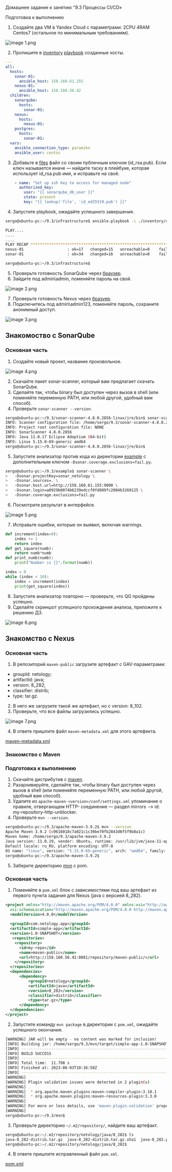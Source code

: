 Домашнее задание к занятию "9.3 Процессы CI/CD»  

Подготовка к выполнению

1. Создайте два VM в Yandex Cloud с параметрами: 2CPU 4RAM Centos7 (остальное по минимальным требованиям).

<img
  src="https://github.com/Serg2211/devops-netology/blob/main/dz/09-ci-03-cicd/images/1.png"
  alt="image 1.png"
  title="image 1.png"
  style="display: inline-block; margin: 0 auto; max-width: 600px">


2. Пропишите в [inventory](./infrastructure/inventory/cicd/hosts.yml) [playbook](./infrastructure/site.yml) созданные хосты.

```yaml
---
all:
  hosts:
    sonar-01:
      ansible_host: 158.160.61.155
    nexus-01:
      ansible_host: 158.160.56.42
  children:
    sonarqube:
      hosts:
        sonar-01:
    nexus:
      hosts:
        nexus-01:
    postgres:
      hosts:
        sonar-01:
  vars:
    ansible_connection_type: paramiko
    ansible_user: centos
```

3. Добавьте в [files](./infrastructure/files/) файл со своим публичным ключом (id_rsa.pub). Если ключ называется иначе — найдите таску в плейбуке, которая использует id_rsa.pub имя, и исправьте на своё.

```yaml
    - name: "Set up ssh key to access for managed node"
      authorized_key:
        user: "{{ sonarqube_db_user }}"
        state: present
        key: "{{ lookup('file', 'id_ed25519.pub') }}"
```

4. Запустите playbook, ожидайте успешного завершения.

```bash
sergo@ubuntu-pc:~/9.3/infrastructure$ ansible-playbook -i ./inventory/cicd/hosts.yml site.yml --diff

PLAY....
....
....
PLAY RECAP **********************************************************************************************************************************************************************************************************************************************
nexus-01                   : ok=17   changed=15   unreachable=0    failed=0    skipped=2    rescued=0    ignored=0   
sonar-01                   : ok=34   changed=16   unreachable=0    failed=0    skipped=1    rescued=0    ignored=0   

sergo@ubuntu-pc:~/9.3/infrastructure$ 
```

5. Проверьте готовность SonarQube через [браузер](http://localhost:9000).
6. Зайдите под admin\admin, поменяйте пароль на свой.

<img
  src="https://github.com/Serg2211/devops-netology/blob/main/dz/09-ci-03-cicd/images/2.png"
  alt="image 2.png"
  title="image 2.png"
  style="display: inline-block; margin: 0 auto; max-width: 600px">


7.  Проверьте готовность Nexus через [бразуер](http://localhost:8081).
8. Подключитесь под admin\admin123, поменяйте пароль, сохраните анонимный доступ.

<img
  src="https://github.com/Serg2211/devops-netology/blob/main/dz/09-ci-03-cicd/images/3.png"
  alt="image 3.png"
  title="image 3.png"
  style="display: inline-block; margin: 0 auto; max-width: 600px">


## Знакомоство с SonarQube

### Основная часть

1. Создайте новый проект, название произвольное.

<img
  src="https://github.com/Serg2211/devops-netology/blob/main/dz/09-ci-03-cicd/images/4.png"
  alt="image 4.png"
  title="image 4.png"
  style="display: inline-block; margin: 0 auto; max-width: 600px">


2. Скачайте пакет sonar-scanner, который вам предлагает скачать SonarQube.
3. Сделайте так, чтобы binary был доступен через вызов в shell (или поменяйте переменную PATH, или любой другой, удобный вам способ).
4. Проверьте `sonar-scanner --version`.

```bash
sergo@ubuntu-pc:~/9.3/sonar-scanner-4.8.0.2856-linux/jre/bin$ sonar-scanner --version
INFO: Scanner configuration file: /home/sergo/9.3/sonar-scanner-4.8.0.2856-linux/conf/sonar-scanner.properties
INFO: Project root configuration file: NONE
INFO: SonarScanner 4.8.0.2856
INFO: Java 11.0.17 Eclipse Adoptium (64-bit)
INFO: Linux 5.15.0-69-generic amd64
sergo@ubuntu-pc:~/9.3/sonar-scanner-4.8.0.2856-linux/jre/bin$ 
```

5. Запустите анализатор против кода из директории [example](./example) с дополнительным ключом `-Dsonar.coverage.exclusions=fail.py`.

```bash
sergo@ubuntu-pc:~/9.3/example$ sonar-scanner \
>   -Dsonar.projectKey=sonar_netology \
>   -Dsonar.sources=. \
>   -Dsonar.host.url=http://158.160.61.155:9000 \
>   -Dsonar.login=a0929b0074b6239edccf0fd089fc2004b3269125 \
>   -Dsonar.coverage.exclusions=fail.py
```

6. Посмотрите результат в интерфейсе.

<img
  src="https://github.com/Serg2211/devops-netology/blob/main/dz/09-ci-03-cicd/images/5.png"
  alt="image 5.png"
  title="image 5.png"
  style="display: inline-block; margin: 0 auto; max-width: 600px">


7. Исправьте ошибки, которые он выявил, включая warnings.

```py
def increment(index=0):
    index += 1
    return index
def get_square(numb):
    return numb*numb
def print_numb(numb):
    print("Number is {}".format(numb))

index = 0
while (index < 10):
    index = increment(index)
    print(get_square(index))
```

8. Запустите анализатор повторно — проверьте, что QG пройдены успешно.
9. Сделайте скриншот успешного прохождения анализа, приложите к решению ДЗ.

<img
  src="https://github.com/Serg2211/devops-netology/blob/main/dz/09-ci-03-cicd/images/6.png"
  alt="image 6.png"
  title="image 6.png"
  style="display: inline-block; margin: 0 auto; max-width: 600px">



## Знакомство с Nexus

### Основная часть

1. В репозиторий `maven-public` загрузите артефакт с GAV-параметрами:

 *    groupId: netology;
 *    artifactId: java;
 *    version: 8_282;
 *    classifier: distrib;
 *    type: tar.gz.
   
2. В него же загрузите такой же артефакт, но с version: 8_102.
3. Проверьте, что все файлы загрузились успешно.

<img
  src="https://github.com/Serg2211/devops-netology/blob/main/dz/09-ci-03-cicd/images/7.png"
  alt="image 7.png"
  title="image 7.png"
  style="display: inline-block; margin: 0 auto; max-width: 600px">


4. В ответе пришлите файл `maven-metadata.xml` для этого артефекта.

[maven-metadata.xml](https://github.com/Serg2211/devops-netology/blob/main/dz/09-ci-03-cicd/nexus/maven-metadata.xml)

### Знакомство с Maven

### Подготовка к выполнению

1. Скачайте дистрибутив с [maven](https://maven.apache.org/download.cgi).
2. Разархивируйте, сделайте так, чтобы binary был доступен через вызов в shell (или поменяйте переменную PATH, или любой другой, удобный вам способ).
3. Удалите из `apache-maven-<version>/conf/settings.xml` упоминание о правиле, отвергающем HTTP- соединение — раздел mirrors —> id: my-repository-http-unblocker.
4. Проверьте `mvn --version`.

```bash
sergo@ubuntu-pc:~/9.3/apache-maven-3.9.2$ mvn --version
Apache Maven 3.9.2 (c9616018c7a021c1c39be70fb2843d6f5f9b8a1c)
Maven home: /home/sergo/9.3/apache-maven-3.9.2
Java version: 11.0.19, vendor: Ubuntu, runtime: /usr/lib/jvm/java-11-openjdk-amd64
Default locale: ru_RU, platform encoding: UTF-8
OS name: "linux", version: "5.15.0-69-generic", arch: "amd64", family: "unix"
sergo@ubuntu-pc:~/9.3/apache-maven-3.9.2$ 
```

5. Заберите директорию [mvn](./mvn) с pom.

### Основная часть

1. Поменяйте в `pom.xml` блок с зависимостями под ваш артефакт из первого пункта задания для Nexus (java с версией 8_282).

```xml
<project xmlns="http://maven.apache.org/POM/4.0.0" xmlns:xsi="http://www.w3.org/2001/XMLSchema-instance"
  xsi:schemaLocation="http://maven.apache.org/POM/4.0.0 http://maven.apache.org/xsd/maven-4.0.0.xsd">
  <modelVersion>4.0.0</modelVersion>
 
  <groupId>com.netology.app</groupId>
  <artifactId>simple-app</artifactId>
  <version>1.0-SNAPSHOT</version>
   <repositories>
    <repository>
      <id>my-repo</id>
      <name>maven-public</name>
      <url>http://158.160.56.42:8081/repository/maven-public/</url>
    </repository>
  </repositories>
  <dependencies>
      <dependency>
          <groupId>netology</groupId>
          <artifactId>java</artifactId>
          <version>8_282</version>
          <classifier>distrib</classifier>
          <type>tar.gz</type>
      </dependency>
  </dependencies>
</project>
```

2. Запустите команду `mvn package` в директории с `pom.xml`, ожидайте успешного окончания.

```bash
[WARNING] JAR will be empty - no content was marked for inclusion!
[INFO] Building jar: /home/sergo/9.3/mvn/target/simple-app-1.0-SNAPSHOT.jar
[INFO] ------------------------------------------------------------------------
[INFO] BUILD SUCCESS
[INFO] ------------------------------------------------------------------------
[INFO] Total time:  11.798 s
[INFO] Finished at: 2023-06-03T10:16:58Z
[INFO] ------------------------------------------------------------------------
[WARNING] 
[WARNING] Plugin validation issues were detected in 2 plugin(s)
[WARNING] 
[WARNING]  * org.apache.maven.plugins:maven-compiler-plugin:3.10.1
[WARNING]  * org.apache.maven.plugins:maven-resources-plugin:3.3.0
[WARNING] 
[WARNING] For more or less details, use 'maven.plugin.validation' property with one of the values (case insensitive): [BRIEF, DEFAULT, VERBOSE]
[WARNING] 
sergo@ubuntu-pc:~/9.3/mvn$ 
```

3. Проверьте директорию `~/.m2/repository/`, найдите ваш артефакт.

```bash
sergo@ubuntu-pc:~/.m2/repository/netology/java/8_282$ ls
java-8_282-distrib.tar.gz  java-8_282-distrib.tar.gz.sha1  java-8_282.pom.lastUpdated  _remote.repositories
sergo@ubuntu-pc:~/.m2/repository/netology/java/8_282$ 
```

4. В ответе пришлите исправленный файл `pom.xml`.

[pom.xml](https://github.com/Serg2211/devops-netology/blob/main/dz/09-ci-03-cicd/mvn/pom.xml)
